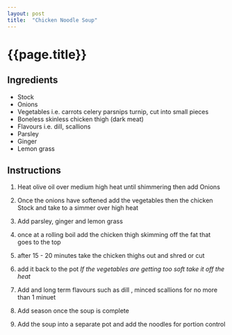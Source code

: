 ```yaml
---
layout: post
title:  "Chicken Noodle Soup"
---
```


# {{page.title}}

## Ingredients
* Stock
* Onions
* Vegetables i.e. carrots celery parsnips turnip, cut into small pieces
* Boneless skinless chicken thigh (dark meat)
* Flavours i.e. dill, scallions
* Parsley
* Ginger
* Lemon grass

## Instructions
1. Heat olive oil over medium high heat until shimmering then add Onions

2. Once the onions have softened add the vegetables then the chicken Stock and take to a simmer over high heat

3. Add parsley, ginger and lemon grass

4. once at a rolling boil add the chicken thigh skimming off the fat that goes to the top

5. after 15 - 20 minutes take the chicken thighs out and shred or cut

6. add it back to the pot *If the vegetables are getting too soft take it off the heat*

7. Add and long term flavours such as dill , minced scallions for no more than 1 minuet

8. Add season once the soup is complete

9. Add the soup into a separate pot and add the noodles for portion control
